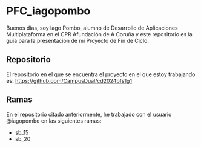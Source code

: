 # PFC_iagopombo
Buenos días, soy Iago Pombo, alumno de Desarrollo de Aplicaciones Multiplataforma en el CPR Afundación de A Coruña y este repositorio es la guía para la presentación de mi Proyecto de Fin de Ciclo.

## Repositorio
El repositorio en el que se encuentra el proyecto en el que estoy trabajando es: https://github.com/CampusDual/cd2024bfs1g1

## Ramas
En el repositorio citado anteriormente, he trabajado con el usuario @iagopombo en las siguientes ramas:

  - sb_15
  - sb_20
